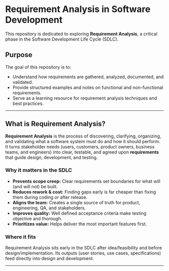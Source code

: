 # Requirement Analysis in Software Development  
This repository is dedicated to exploring **Requirement Analysis**, a critical phase in the Software Development Life Cycle (SDLC).

## Purpose
The goal of this repository is to:
- Understand how requirements are gathered, analyzed, documented, and validated.  
- Provide structured examples and notes on functional and non-functional requirements.  
- Serve as a learning resource for requirement analysis techniques and best practices.  

------
## What is Requirement Analysis?

**Requirement Analysis** is the process of discovering, clarifying, organizing, and validating what a software system must do and how it should perform. It turns stakeholder needs (users, customers, product owners, business teams, and engineers) into clear, testable, and agreed upon **requirements** that guide design, development, and testing.

### Why it matters in the SDLC
- **Prevents scope creep:** Clear requirements set boundaries for what will (and will not) be built.
- **Reduces rework & cost:** Finding gaps early is far cheaper than fixing them during coding or after release.
- **Aligns the team:** Creates a single source of truth for product, engineering, QA, and stakeholders.
- **Improves quality:** Well defined acceptance criteria make testing objective and thorough.
- **Prioritizes value:** Helps deliver the most important features first.

### Where it fits
Requirement Analysis sits early in the SDLC after idea/feasibility and before design/implementation. Its outputs (user stories, use cases, specifications) feed directly into design and development.

--------
